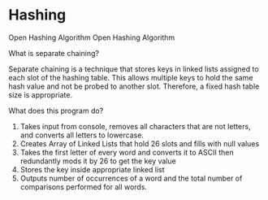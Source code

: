 # Hashing
Open Hashing Algorithm
Open Hashing Algorithm

What is separate chaining?

Separate chaining is a technique that stores keys in linked lists assigned to each slot of the hashing table. This allows multiple keys to hold the same hash value and not be probed to another slot. Therefore, a fixed hash table size is appropriate.

What does this program do?

1. Takes input from console, removes all characters that are not letters, and converts all letters to lowercase.
2. Creates Array of Linked Lists that hold 26 slots and fills with null values
2. Takes the first letter of every word and converts it to ASCII then redundantly mods it by 26 to get the key value
4. Stores the key inside appropriate linked list
5. Outputs number of occurrences of a word and the total number of comparisons performed for all words.
